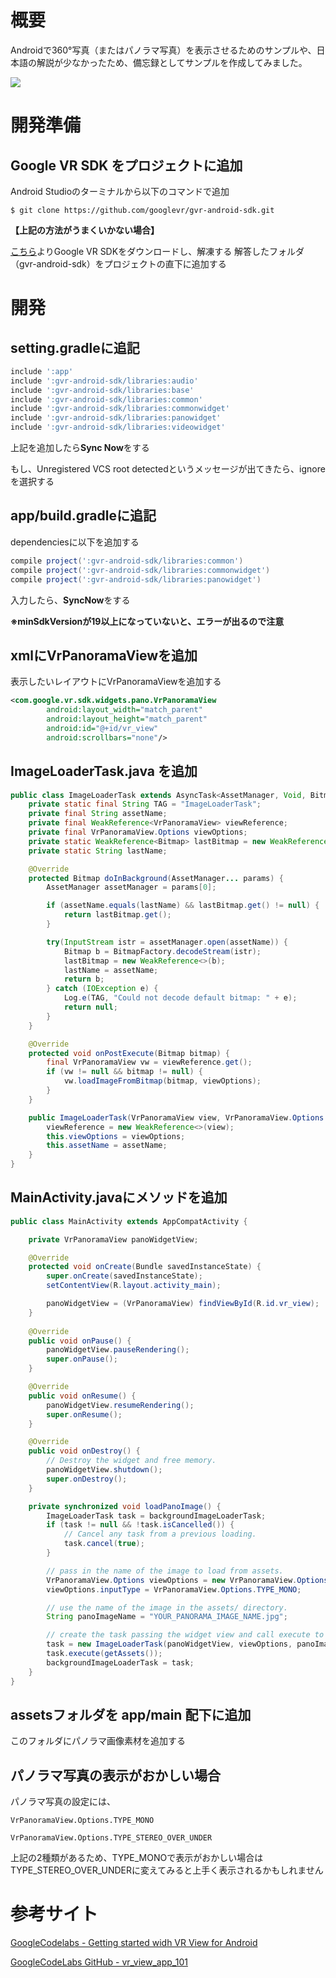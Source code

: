# 概要
Androidで360°写真（またはパノラマ写真）を表示させるためのサンプルや、日本語の解説が少なかったため、備忘録としてサンプルを作成してみました。

![](https://github.com/TomiGie/Android-VrViewSample/raw/master/screenshot.gif)

# 開発準備

## Google VR SDK をプロジェクトに追加
Android Studioのターミナルから以下のコマンドで追加

```terminal:AndroidStudio/terminal
$ git clone https://github.com/googlevr/gvr-android-sdk.git
```
**【上記の方法がうまくいかない場合】**

[こちら](https://github.com/googlevr/gvr-android-sdk)よりGoogle VR SDKをダウンロードし、解凍する
解答したフォルダ（gvr-android-sdk）をプロジェクトの直下に追加する

# 開発

## setting.gradleに追記
```gradle:setting.gradle
include ':app'
include ':gvr-android-sdk/libraries:audio'
include ':gvr-android-sdk/libraries:base'
include ':gvr-android-sdk/libraries:common'
include ':gvr-android-sdk/libraries:commonwidget'
include ':gvr-android-sdk/libraries:panowidget'
include ':gvr-android-sdk/libraries:videowidget'
```

上記を追加したら**Sync Now**をする


もし、Unregistered VCS root detectedというメッセージが出てきたら、ignoreを選択する


## app/build.gradleに追記
dependenciesに以下を追加する

```gradle:app/build.gradle
compile project(':gvr-android-sdk/libraries:common')
compile project(':gvr-android-sdk/libraries:commonwidget')
compile project(':gvr-android-sdk/libraries:panowidget')
```
入力したら、**SyncNow**をする

**※minSdkVersionが19以上になっていないと、エラーが出るので注意**

## xmlにVrPanoramaViewを追加
表示したいレイアウトにVrPanoramaViewを追加する

```xml:activity_main.xml
<com.google.vr.sdk.widgets.pano.VrPanoramaView
        android:layout_width="match_parent"
        android:layout_height="match_parent"
        android:id="@+id/vr_view"
        android:scrollbars="none"/>
```

## ImageLoaderTask.java を追加
```java:ImageLoaderTask.java
public class ImageLoaderTask extends AsyncTask<AssetManager, Void, Bitmap> {
    private static final String TAG = "ImageLoaderTask";
    private final String assetName;
    private final WeakReference<VrPanoramaView> viewReference;
    private final VrPanoramaView.Options viewOptions;
    private static WeakReference<Bitmap> lastBitmap = new WeakReference<>(null);
    private static String lastName;

    @Override
    protected Bitmap doInBackground(AssetManager... params) {
        AssetManager assetManager = params[0];

        if (assetName.equals(lastName) && lastBitmap.get() != null) {
            return lastBitmap.get();
        }

        try(InputStream istr = assetManager.open(assetName)) {
            Bitmap b = BitmapFactory.decodeStream(istr);
            lastBitmap = new WeakReference<>(b);
            lastName = assetName;
            return b;
        } catch (IOException e) {
            Log.e(TAG, "Could not decode default bitmap: " + e);
            return null;
        }
    }

    @Override
    protected void onPostExecute(Bitmap bitmap) {
        final VrPanoramaView vw = viewReference.get();
        if (vw != null && bitmap != null) {
            vw.loadImageFromBitmap(bitmap, viewOptions);
        }
    }

    public ImageLoaderTask(VrPanoramaView view, VrPanoramaView.Options viewOptions, String assetName) {
        viewReference = new WeakReference<>(view);
        this.viewOptions = viewOptions;
        this.assetName = assetName;
    }
}
```

## MainActivity.javaにメソッドを追加

```java:MainActivity.java
public class MainActivity extends AppCompatActivity {

    private VrPanoramaView panoWidgetView;

    @Override
    protected void onCreate(Bundle savedInstanceState) {
        super.onCreate(savedInstanceState);
        setContentView(R.layout.activity_main);

        panoWidgetView = (VrPanoramaView) findViewById(R.id.vr_view);
    }
    
    @Override
    public void onPause() {
        panoWidgetView.pauseRendering();
        super.onPause();
    }

    @Override
    public void onResume() {
        panoWidgetView.resumeRendering();
        super.onResume();
    }

    @Override
    public void onDestroy() {
        // Destroy the widget and free memory.
        panoWidgetView.shutdown();
        super.onDestroy();
    }

    private synchronized void loadPanoImage() {
        ImageLoaderTask task = backgroundImageLoaderTask;
        if (task != null && !task.isCancelled()) {
            // Cancel any task from a previous loading.
            task.cancel(true);
        }

        // pass in the name of the image to load from assets.
        VrPanoramaView.Options viewOptions = new VrPanoramaView.Options();
        viewOptions.inputType = VrPanoramaView.Options.TYPE_MONO;

        // use the name of the image in the assets/ directory.
        String panoImageName = "YOUR_PANORAMA_IMAGE_NAME.jpg";

        // create the task passing the widget view and call execute to start.
        task = new ImageLoaderTask(panoWidgetView, viewOptions, panoImageName);
        task.execute(getAssets());
        backgroundImageLoaderTask = task;
    }
}
```

## assetsフォルダを app/main 配下に追加
このフォルダにパノラマ画像素材を追加する


## パノラマ写真の表示がおかしい場合
パノラマ写真の設定には、

```
VrPanoramaView.Options.TYPE_MONO

VrPanoramaView.Options.TYPE_STEREO_OVER_UNDER
```
上記の2種類があるため、TYPE_MONOで表示がおかしい場合はTYPE_STEREO_OVER_UNDERに変えてみると上手く表示されるかもしれません


# 参考サイト
[GoogleCodelabs - Getting started widh VR View for Android](https://codelabs.developers.google.com/codelabs/vr_view_app_101/index.html?index=..%2F..%2Findex#1)

[GoogleCodeLabs GitHub - vr_view_app_101](https://github.com/googlecodelabs/vr_view_app_101/archive/master.zip)

